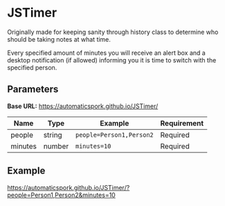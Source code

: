 # JSTimer

Originally made for keeping sanity through history class to determine who should be taking notes at what time.

Every specified amount of minutes you will receive an alert box and a desktop notification (if allowed) informing you it is time to switch with the specified person.

## Parameters
__Base URL:__ https://automaticspork.github.io/JSTimer/

Name   | Type   | Example                | Requirement
-------|--------|------------------------|-----------
people | string |`people=Person1,Person2`| Required
minutes| number |`minutes=10`            | Required

## Example
https://automaticspork.github.io/JSTimer/?people=Person1,Person2&minutes=10
